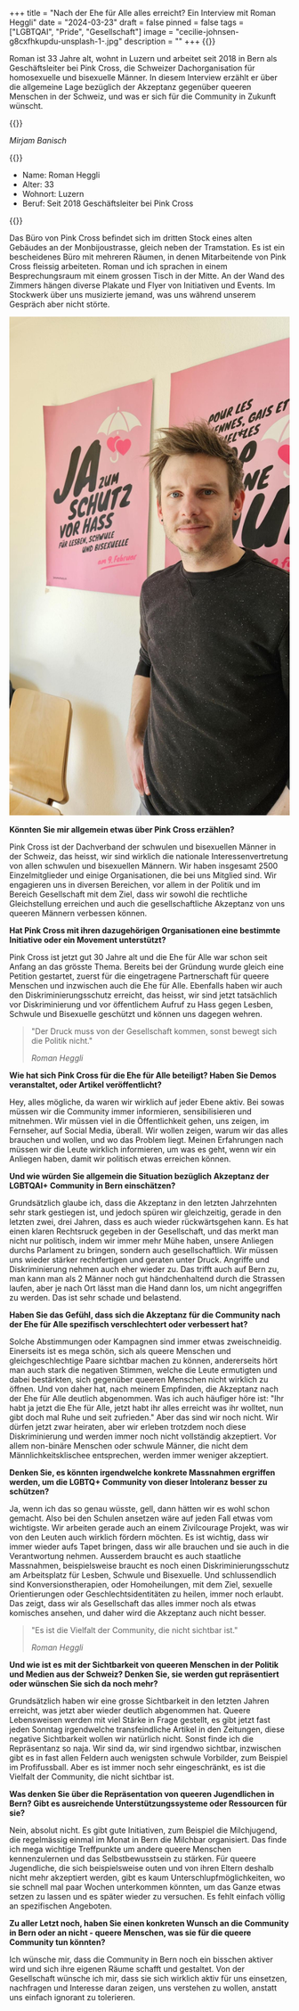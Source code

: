 +++
title = "Nach der Ehe für Alle alles erreicht? Ein Interview mit Roman Heggli"
date = "2024-03-23"
draft = false
pinned = false
tags = ["LGBTQAI", "Pride", "Gesellschaft"]
image = "cecilie-johnsen-g8cxfhkupdu-unsplash-1-.jpg"
description = ""
+++
{{<lead>}}

Roman ist 33 Jahre alt, wohnt in Luzern und arbeitet seit 2018 in Bern als Geschäftsleiter bei Pink Cross, die Schweizer Dachorganisation für homosexuelle und bisexuelle Männer. In diesem Interview erzählt er über die allgemeine Lage bezüglich der Akzeptanz gegenüber queeren Menschen in der Schweiz, und was er sich für die Community in Zukunft wünscht.

{{</lead>}}

*Mirjam Banisch*

{{<box>}}

* Name: Roman Heggli
* Alter: 33
* Wohnort: Luzern
* Beruf: Seit 2018 Geschäftsleiter bei Pink Cross

{{</box>}}

Das Büro von Pink Cross befindet sich im dritten Stock eines alten Gebäudes an der Monbijoustrasse, gleich neben der Tramstation. Es ist ein bescheidenes Büro mit mehreren Räumen, in denen Mitarbeitende von Pink Cross fleissig arbeiteten. Roman und ich sprachen in einem Besprechungsraum mit einem grossen Tisch in der Mitte. An der Wand des Zimmers hängen diverse Plakate und Flyer von Initiativen und Events. Im Stockwerk über uns musizierte jemand, was uns während unserem Gespräch aber nicht störte.

![Roman Heggli, im Besprechungsraum vor einem Poster für den Diskriminierungschutz. ](microsoftteams-image-12-.png)

**Könnten Sie mir allgemein etwas über Pink Cross erzählen?**

Pink Cross ist der Dachverband der schwulen und bisexuellen Männer in der Schweiz, das heisst, wir sind wirklich die nationale Interessenvertretung von allen schwulen und bisexuellen Männern. Wir haben insgesamt 2500 Einzelmitglieder und einige Organisationen, die bei uns Mitglied sind. Wir engagieren uns in diversen Bereichen, vor allem in der Politik und im Bereich Gesellschaft mit dem Ziel, dass wir sowohl die rechtliche Gleichstellung erreichen und auch die gesellschaftliche Akzeptanz von uns queeren Männern verbessen können.

**Hat Pink Cross mit ihren dazugehörigen Organisationen eine bestimmte Initiative oder ein Movement unterstützt?**

Pink Cross ist jetzt gut 30 Jahre alt und die Ehe für Alle war schon seit Anfang an das grösste Thema. Bereits bei der Gründung wurde gleich eine Petition gestartet, zuerst für die eingetragene Partnerschaft für queere Menschen und inzwischen auch die Ehe für Alle. Ebenfalls haben wir auch den Diskriminierungsschutz erreicht, das heisst, wir sind jetzt tatsächlich vor Diskriminierung und vor öffentlichem Aufruf zu Hass gegen Lesben, Schwule und Bisexuelle geschützt und können uns dagegen wehren.

> "Der Druck muss von der Gesellschaft kommen, sonst bewegt sich die Politik nicht."
>
> *Roman Heggli*

**Wie hat sich Pink Cross für die Ehe für Alle beteiligt? Haben Sie Demos veranstaltet, oder Artikel veröffentlicht?**

Hey, alles mögliche, da waren wir wirklich auf jeder Ebene aktiv. Bei sowas müssen wir die Community immer informieren, sensibilisieren und mitnehmen. Wir müssen viel in die Öffentlichkeit gehen, uns zeigen, im Fernseher, auf Social Media, überall. Wir wollen zeigen, warum wir das alles brauchen und wollen, und wo das Problem liegt. Meinen Erfahrungen nach müssen wir die Leute wirklich informieren, um was es geht, wenn wir ein Anliegen haben, damit wir politisch etwas erreichen können.

**Und wie würden Sie allgemein die Situation bezüglich Akzeptanz der LGBTQAI+ Community in Bern einschätzen?**

Grundsätzlich glaube ich, dass die Akzeptanz in den letzten Jahrzehnten sehr stark gestiegen ist, und jedoch spüren wir gleichzeitig, gerade in den letzten zwei, drei Jahren, dass es auch wieder rückwärtsgehen kann. Es hat einen klaren Rechtsruck gegeben in der Gesellschaft, und das merkt man nicht nur politisch, indem wir immer mehr Mühe haben, unsere Anliegen durchs Parlament zu bringen, sondern auch gesellschaftlich. Wir müssen uns wieder stärker rechtfertigen und geraten unter Druck. Angriffe und Diskriminierung nehmen auch eher wieder zu. Das trifft auch auf Bern zu, man kann man als 2 Männer noch gut händchenhaltend durch die Strassen laufen, aber je nach Ort lässt man die Hand dann los, um nicht angegriffen zu werden. Das ist sehr schade und belastend. 

**Haben Sie das Gefühl, dass sich die Akzeptanz für die Community nach der Ehe für Alle spezifisch verschlechtert oder verbessert hat?**

Solche Abstimmungen oder Kampagnen sind immer etwas zweischneidig. Einerseits ist es mega schön, sich als queere Menschen und gleichgeschlechtige Paare sichtbar machen zu können, andererseits hört man auch stark die negativen Stimmen, welche die Leute ermutigten und dabei bestärkten, sich gegenüber queeren Menschen nicht wirklich zu öffnen. Und von daher hat, nach meinem Empfinden, die Akzeptanz nach der Ehe für Alle deutlich abgenommen. Was ich auch häufiger höre ist: "Ihr habt ja jetzt die Ehe für Alle, jetzt habt ihr alles erreicht was ihr wolltet, nun gibt doch mal Ruhe und seit zufrieden." Aber das sind wir noch nicht. Wir dürfen jetzt zwar heiraten, aber wir erleben trotzdem noch diese Diskriminierung und werden immer noch nicht vollständig akzeptiert. Vor allem non-binäre Menschen oder schwule Männer, die nicht dem Männlichkeitsklischee entsprechen, werden immer weniger akzeptiert.

**Denken Sie, es könnten irgendwelche konkrete Massnahmen ergriffen werden, um die LGBTQ+ Community von dieser Intoleranz besser zu schützen?**

Ja, wenn ich das so genau wüsste, gell, dann hätten wir es wohl schon gemacht. Also bei den Schulen ansetzen wäre auf jeden Fall etwas vom wichtigste. Wir arbeiten gerade auch an einem Zivilcourage Projekt, was wir von den Leuten auch wirklich fördern möchten. Es ist wichtig, dass wir immer wieder aufs Tapet bringen, dass wir alle brauchen und sie auch in die Verantwortung nehmen. Ausserdem braucht es auch staatliche Massnahmen, beispielsweise braucht es noch einen Diskriminierungsschutz am Arbeitsplatz für Lesben, Schwule und Bisexuelle. Und schlussendlich sind Konversionstherapien, oder Homoheilungen, mit dem Ziel, sexuelle Orientierungen oder Geschlechtsidentitäten zu heilen, immer noch erlaubt. Das zeigt, dass wir als Gesellschaft das alles immer noch als etwas komisches ansehen, und daher wird die Akzeptanz auch nicht besser.

> "Es ist die Vielfalt der Community, die nicht sichtbar ist."
>
> *Roman Heggli*

**Und wie ist es mit der Sichtbarkeit von queeren Menschen in der Politik und Medien aus der Schweiz? Denken Sie, sie werden gut repräsentiert oder wünschen Sie sich da noch mehr?**

Grundsätzlich haben wir eine grosse Sichtbarkeit in den letzten Jahren erreicht, was jetzt aber wieder deutlich abgenommen hat. Queere Lebensweisen werden mit viel Stärke in Frage gestellt, es gibt jetzt fast jeden Sonntag irgendwelche transfeindliche Artikel in den Zeitungen, diese negative Sichtbarkeit wollen wir natürlich nicht. Sonst finde ich die Repräsentanz so naja. Wir sind da, wir sind irgendwo sichtbar, inzwischen gibt es in fast allen Feldern auch wenigsten schwule Vorbilder, zum Beispiel im Profifussball. Aber es ist immer noch sehr eingeschränkt, es ist die Vielfalt der Community, die nicht sichtbar ist.

**Was denken Sie über die Repräsentation von queeren Jugendlichen in Bern? Gibt es ausreichende Unterstützungssysteme oder Ressourcen für sie?**

Nein, absolut nicht. Es gibt gute Initiativen, zum Beispiel die Milchjugend, die regelmässig einmal im Monat in Bern die Milchbar organisiert. Das finde ich mega wichtige Treffpunkte um andere queere Menschen kennenzulernen und das Selbstbewusstsein zu stärken. Für queere Jugendliche, die sich beispielsweise outen und von ihren Eltern deshalb nicht mehr akzeptiert werden, gibt es kaum Unterschlupfmöglichkeiten, wo sie schnell mal paar Wochen unterkommen könnten, um das Ganze etwas setzen zu lassen und es später wieder zu versuchen. Es fehlt einfach völlig an spezifischen Angeboten.

**Zu aller Letzt noch, haben Sie einen konkreten Wunsch an die Community in Bern oder an nicht - queere Menschen, was sie für die queere Community tun könnten?**

Ich wünsche mir, dass die Community in Bern noch ein bisschen aktiver wird und sich ihre eigenen Räume schafft und gestaltet. Von der Gesellschaft wünsche ich mir, dass sie sich wirklich aktiv für uns einsetzen, nachfragen und Interesse daran zeigen, uns verstehen zu wollen, anstatt uns einfach ignorant zu tolerieren.
